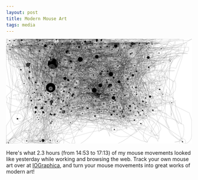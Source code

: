 ```yaml
---
layout: post
title: Modern Mouse Art
tags: media
---
```


![IOGraphica](/public/img/IOGraphica.png)

Here's what 2.3 hours (from 14:53 to 17:13) of my mouse movements looked like yesterday while working and browsing the web. Track your own mouse art over at [IOGraphica](http://iographica.com/), and turn your mouse movements into great works of modern art!